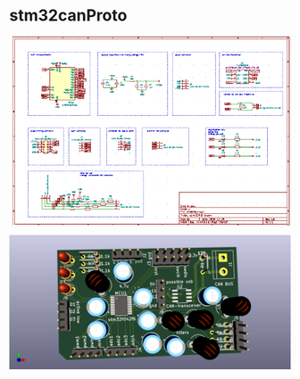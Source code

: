 # stm32canProto

![image of schematic](schematicscreenshot.png)

![image of 3D view](stm32f0can.png)

